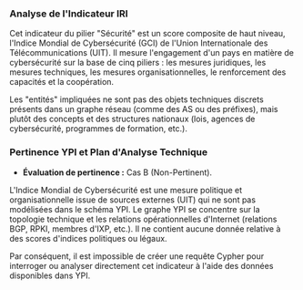 ### Analyse de l'Indicateur IRI

Cet indicateur du pilier "Sécurité" est un score composite de haut niveau, l'Indice Mondial de Cybersécurité (GCI) de l'Union Internationale des Télécommunications (UIT). Il mesure l'engagement d'un pays en matière de cybersécurité sur la base de cinq piliers : les mesures juridiques, les mesures techniques, les mesures organisationnelles, le renforcement des capacités et la coopération.

Les "entités" impliquées ne sont pas des objets techniques discrets présents dans un graphe réseau (comme des AS ou des préfixes), mais plutôt des concepts et des structures nationaux (lois, agences de cybersécurité, programmes de formation, etc.).

### Pertinence YPI et Plan d'Analyse Technique

* **Évaluation de pertinence :** Cas B (Non-Pertinent).

L'Indice Mondial de Cybersécurité est une mesure politique et organisationnelle issue de sources externes (UIT) qui ne sont pas modélisées dans le schéma YPI. Le graphe YPI se concentre sur la topologie technique et les relations opérationnelles d'Internet (relations BGP, RPKI, membres d'IXP, etc.). Il ne contient aucune donnée relative à des scores d'indices politiques ou légaux.

Par conséquent, il est impossible de créer une requête Cypher pour interroger ou analyser directement cet indicateur à l'aide des données disponibles dans YPI.
